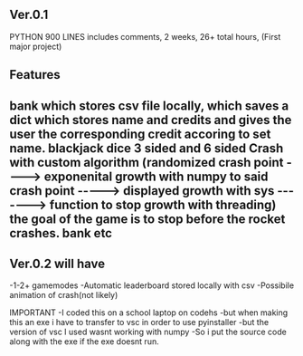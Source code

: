 Ver.0.1
-----------------
PYTHON 900 LINES
includes comments,
2 weeks,
26+ total hours,
(First major project)

Features
------------------
bank which stores csv file locally, which saves a dict which stores name and credits and gives the user the corresponding credit accoring to set name.
blackjack
dice 3 sided and 6 sided
Crash with custom algorithm (randomized crash point ----> exponenital growth with numpy to said crash point -----> displayed growth with sys -------> function to stop growth with threading) the goal of the game is to stop before the rocket crashes.
bank 
etc
------------------
Ver.0.2 will have
------------------
-1-2+ gamemodes
-Automatic leaderboard stored locally with csv
-Possibile animation of crash(not likely)



IMPORTANT
-I coded this on a school laptop on codehs
-but when making this an exe i have to transfer to vsc in order to use pyinstaller 
-but the version of vsc I used wasnt working with numpy
-So i put the source code along with the exe if the exe doesnt run.
